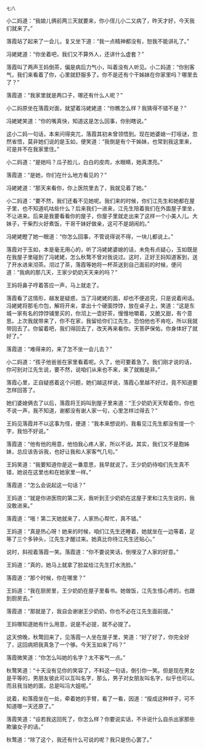     七八 

   小二妈道：“我娘儿俩前两三天就要来，你小侄儿小二又病了，昨天才好，今天我们就来了。”

   落霞站了起来了一会儿，复又坐下道：“我一点精神都没有，恕我不能讲礼了。”

   冯姥姥道：“你坐着吧，我们又不算外人，还讲什么虚套？”

   落霞叫了两声王妈倒茶，偏是病后力气小，叫着没有人听见。小二妈道：“你别客气，我们来看着了你，心里就舒服多了。你不是还有个干姊妹在你家里吗？哪里去了？”

   落霞道：“我家里就是两口子，哪还有什么人呢？”

   小二妈原坐在落霞对面，就望着冯姥姥道：“你瞧怎么样？我猜得不错不是？”

   冯姥姥笑道：“你的嘴真快，知道这是怎么回事，你别瞎说。”

   这小二妈一句话，本来问得突兀，落霞其初未曾领悟到。现在她婆媳一打哑谜，忽然省悟，莫非她们说的是玉如，便笑道：“我倒是有个干姊妹，也常到我这里来，可是并不在我家里住。”

   小二妈道：“是她吗？瓜子脸儿，白白的皮肉，水眼睛，她真漂亮。”

   落霞道：“是她，你们在什么地方看见的？”

   冯姥姥道：“那天来看你，你上医院里去了，我就见着了她。”

   小二妈道：“要不然，我们还看不见她呢。我们来的时候，你们江先生和她都在屋子里，也不知道叽咕些什么？后来我们一进来，江先生陪着我们在外面屋子里坐，不让进来。后来是我要看看你的屋子，你屋子里就走出来了这样一个小美人儿。大妹子，干柴烈火好煮饭，干哥干妹好做亲，这可不是胡闹的。”

   冯姥姥瞪了她一眼道：“你怎么回事，不管说得说不得，一块儿都说上。”

   落霞对于玉如，本是毫无用心的，听了冯姥姥婆媳的话，未免有点疑心，玉如既是在我屋子里碰到了冯姥姥，怎么秋鹜不曾对我说过。这时，正好王妈知道客到，送了开水进来沏茶。沏过了茶，落霞等她将一杯茶送到自己面前的时候，便问道：“我病的那几天，王家少奶奶天天来的吗？”

   王妈将鼻子哼着答应一声，马上就走了。

   落霞看了这情形，越发是疑惑，当了冯姥姥的面，却也不便追究，只是说着闲话。冯姥姥将那毛巾包，解将开来，拿出十个硬面饽饽，放在桌子上，笑道：“这是东城一家有名的饽饽铺里买的，你沏上一壶好茶，慢慢地嚼着，又脆又甜，有个意思。上次我就带来了，你不在家，我留给你们江先生，恐怕他也不肯吃，所以我就带回去了。你留着吧，我们得回去了，改天再来看你。天菩萨保佑，你身体好了就好了。”

   落霞道：“难得来的，来了怎不坐一会儿去？”

   小二妈道：“孩子他爸爸在家里看着呢。久了，他可要着急了。我们刚才说的话，你可别对江先生说，要不然，说咱们从来也不来，来了就搬是非。”

   落霞心里，正自疑惑着这个问题，她们越这样说，落霞心里越不好过，竟不知道要怎样回答了。

   她们婆媳俩去了以后，落霞将王妈叫到屋子里来道：“王少奶奶天天帮着你，你也不说一声，我不知道，谢都没有谢人家一句，心里怎样过得去？”

   王妈见落霞并不以这事为怪，便道：“我本来想说的，我看见江先生都没有提一个字，我怕不好说。”

   落霞道：“他有他的用意，他怕我心疼人家，所以不说。其实，我们又不是胞姊妹，总应该告诉我，也好让我和人家客气几句。”

   王妈笑道：“我要知道你是这一番意思，我早就说了。王少奶奶待咱们先生真不错，她说在这里也和在她家里一样。”

   落霞道：“怎么会说起这一句话？”

   王妈道：“就是你进医院的第二天，我听到王少奶奶在这屋子里和江先生说的，我没敢进来。”

   落霞道：“哦！第二天她就来了，人家热心帮忙，真不错。”

   王妈道：“真是热心呀！她来的时候，咱们江先生还睡着，她就坐在一边等着，足等了三个多钟头，江先生才醒过来。她真比你待江先生还贴心。”

   说时，斜视着落霞一笑。落霞道：“你不要说笑话，倒埋没了人家的好意。”

   王妈道：“真的，她马上就拿了脸盆给江先生打水洗脸。”

   落霞道：“那个时候，你在哪里？”

   王妈道：“我在厨房里，王少奶奶在屋子里看书。她做饭，江先生怪心疼的，也跟到厨房去。”

   落霞道：“那就是了，我自会谢谢王少奶奶，你也不必在江先生面前提。”

   王妈哪知道她有什么用意，说是不必提，就不必提了。

   这天傍晚，秋鹜回来了，见落霞一人坐在屋子里，笑道：“好了好了，你完全好了，这回病把我真急了一个够。今天玉如来了吗？”

   落霞微笑道：“你怎么叫她的名字？太不客气一点。”

   秋鹜笑道：“十天没有见你的笑容了，不料这一句话，倒引你一笑。但是现在男女是平等的，男朋友彼此可以互叫名字，那么，男子对女朋友叫名字，似乎也可以。而且我当她的面，总是叫冯大姐呢。”

   说着，和落霞坐在一处，牵着她的手臂，看了一看，因道：“瘦成这种样子，可不知道哪一天还原了。”

   落霞笑道：“设若我这回死了，你怎么样？你要说实话，不许说什么自杀出家那些欺骗女子的话。”

   秋鹜道：“除了这个，我还有什么可说的呢？我只是伤心罢了。”

